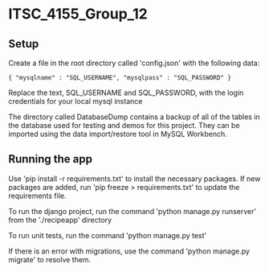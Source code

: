 # ITSC_4155_Group_12

## Setup

Create a file in the root directory called 'config.json' with the following data:

`{
    "mysqlname" : "SQL_USERNAME",
    "mysqlpass" : "SQL_PASSWORD"
}`

Replace the text, SQL_USERNAME and SQL_PASSWORD, with the login credentials for your local mysql instance

The directory called DatabaseDump contains a backup of all of the tables in the database used for testing and demos for this project. They can be imported using the data import/restore tool in MySQL Workbench.


## Running the app

Use 'pip install -r requirements.txt' to install the necessary packages. If new packages are added, run 'pip freeze > requirements.txt' to update the requirements file.

To run the django project, run the command 'python manage.py runserver' from the './recipeapp' directory

To run unit tests, run the command 'python manage.py test'

If there is an error with migrations, use the command 'python manage.py migrate' to resolve them.